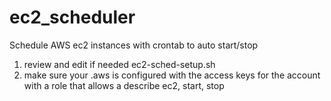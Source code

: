 # ec2_scheduler
Schedule AWS ec2 instances with crontab to auto start/stop 
1. review and edit if needed ec2-sched-setup.sh
2. make sure your .aws is configured with the access keys for the account with a role that allows a describe ec2, start, stop

